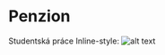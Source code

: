 # Penzion
Studentská práce
Inline-style: 
![alt text](https://https://github.com/jcurly/Penzion/blob/master/penzion-galerie.JPG "galerie")

